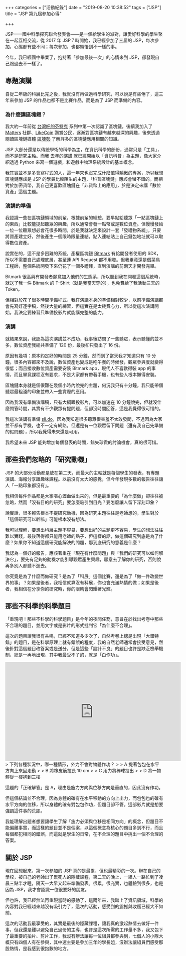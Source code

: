 +++
categories = ["活動紀錄"]
date = "2019-08-20 10:38:52"
tags = ["JSP"]
title = "JSP 第九屆參加心得"

+++


JSP——國中科學探究聯合發表會——是一個給學生的派對，讓愛好科學的學生聚在一起互相交流，從 2017 年 JSP７時開始，我已經參加了三屆的 JSP，每次參加，心態都有些不同；每次參加，也都領悟到不一樣的事。

今年，我已經國中畢業了，抱持著「參加最後一次」的心情來到 JSP，卻發現自己跟過去不一樣了。

## 專題演講

自從二年級的科展比完之後，我就沒有再做過科學研究，可以說是有些倦了，這三年來參加 JSP 的作品也都不是比賽作品，而是為了 JSP 而準備的內容。

### 為什麼講區塊鏈？

我大約一年前從 [台灣吧的芬特克](https://www.youtube.com/watch?v=5r8kJCE1S1s) 系列中第一次認識了區塊鏈，後續我加入了 [Matters](https://matters.news) 社群、[LikeCoin](https://like.co) 讚賞公民，逐漸對區塊鏈有越來越深的興趣，後來透過閱讀區塊鏈媒體 [區塊勢](https://blocktrend.today/) 了解許多的區塊鏈應用相關的知識。

JSP 大部分還是以傳統學術的科學為主，在資訊科學的部份，通常只是「工具」，而不是研究主軸。而我 [去年的演講](/2018/08/01/FireWheel0/) 就已經開始以「資訊科普」為主題，像大家介紹透過 Python 來寫一個遊戲，和遊戲中物理系統設計的基本概念。

我其實並不是多會寫程式的人，這一年來也沒完成什麼值得驕傲的專案，所以我想區塊鏈應該是 JSP 的學員比較陌生的主題，「科普區塊鏈」應該會蠻不錯的。而相對於加密貨幣，我自己更喜歡區塊鏈在「非貨幣上的應用」，於是決定來講「數位資產」這個主題。

### 演講的準備

我認識一些在區塊鏈領域的前輩，根據前輩的經驗，要早點給聽眾「一點區塊鏈上的東西」比較能提起聽眾的興趣，所以通常會發一點幣或是數位資產。但慢慢發給一位一位聽眾想必會花很多時間，於是我就決定來設計一套「發禮物系統」，只要將資產建立好，然後產生一個限時限量連結，點入連結貼上自己錢包地址就可以取得數位資產。

說實在的，這不是多困難的系統，產權區塊鏈 [Bitmark](https://bitmark.com) 有給開發者使用的 SDK，所以不需要自己處理底層，甚至連 API Request 都不用發。但我畢竟還是個菜鳥工程師，整個系統開發下來仍花了一個多禮拜，直到演講的前兩天才開發完畢。

Bitmark 很高興有開發者願意加入他們的生態系，所以聽到我在開發這個系統時，就送了我一件 Bitmark 的 T-Shirt（就是我當天穿的），也免費給了我活動三天的 Token。

但相對於花了很多時間準備程式，我在演講本身的準備相對較少，以前準備演講都會先寫好逐字稿，然後大量的練習，但這實在是太耗費心力，所以從這次演講開始，我決定要練習只準備投影片就能講完整的能力。

### 演講

就結果來說，我認為這次演講並不成功，我事後訪問了一些聽眾，表示聽懂的並不多，數位資產我總共準備了 120 份，最後卻只發出了 16 份。

原因有幾項：原本約定好的時間是 25 分鐘，然而到了當天我才知道只有 10 分鐘，很多內容都來不及說，數位資產也變成是吃午餐的時候發，觀眾參與度就變得很低；而且接收數位資產需要安裝 Bitmark app，現代人不喜歡得裝 app 的事情，而且畢竟課程沒有要求，不是大家都有帶著手機，也有些人根本懶得安裝。

區塊鏈本身就是個很難在幾個小時內說完的主題，何況我只有十分鐘，我只能帶個聽眾最粗淺的印象並帶入一些實際的應用。

因為我沒有準備演講稿，只有大綱跟投影片，可以加速在 10 分鐘說完，但就沒什麼問答時間，其實有不少觀眾有提問題，但卻沒時間回答，這是我覺得很可惜的。

我這次演講有準備 [sli.do](https://sli.do)，因為我知道很多聽眾很害羞不太敢發問，不過因為大家並不都有手機，也不一定有網路，但還是有一位觀眾留下問題（還有我自己先準備的假問題），所以我覺得未來還是可用。

我希望未來 JSP 能夠增加每個發表的時間，錯失珍貴的討論機會，真的很可惜。

## 那些我們忽略的「研究動機」

JSP 的大部分活動都是放在第二天，而最大的主軸就是每個學生的發表，有專題演講、海報分享跟趣味課程。以前沒有太大的感覺，但今年發現多數的報告往往讓人「一點印象都沒有」。

我相信每件作品都是大家嘔心瀝血做出來的，但是最重要的「為什麼做」卻往往被忽略，然而「沒有目的的研究」要怎麼吸引到目光？要怎麼讓人留下深刻印象？

說實話，很多報告根本不提研究動機，因為研究主題往往是老師想的，學生對於「這個研究可以幹嘛」可能根本沒有想法。

我可以理解，要想出科展主題不容易，要想出好的主題更不容易，學生的想法往往難以實踐，最後落得都只能用老師的點子，但這樣的話，做這個研究到底是為了什麼？如果你不知道這個研究能解決的問題，那到底研究的意義是什麼？

我認為一個好的報告，應該著重在「現在有什麼問題」與「我們的研究可以如何解決它」，要先有足夠的動機才能引導觀眾產生興趣，願意去了解你的研究，否則說再多別人都聽不進去。

你究竟是為了什麼而做研究？是為了「科展」這個比賽，還是為了「做一件改變世界的事」？如果是後者，我相信就算沒有科展，你也會充滿熱情的做；如果是後者，我相信在分享你的研究時，你的眼睛會閃耀著光輝。

## 那些不科學的科學題目

「重現吧！那些不科學的科學題目」是今年的夜間任務，意旨在於找出考卷中那些不合理的題目，並用文字或是影片的形式批判它「為什麼不合理」。

這次的題目讓我很有共鳴，已經不知道多少次了，自然考卷上總是出現「大錯特錯」的題目，是在科學原理上就有錯誤的程度，我的自然老師通常會接受意見，然後針對這個題目改答案或是送分，但是這些「設計不良」的題目也許是缺乏檢舉機制，總是一再地出現，其中我最受不了的，就是「白作功」。

<iframe width="560" height="315" sandbox="allow-same-origin allow-scripts" src="https://open.tube/videos/embed/5ba9e7fa-e154-45fb-b4bd-e968ca75caa7" frameborder="0" allowfullscreen></iframe>
> 下列各種狀況中，哪一種情形，外力不會對物體作功？
>
> A 提著包包在水平方向上來回走動
>
> B 將橡皮筋拉長 10 cm
>
> C 用力將棒球投出
>
> D 將一物體從一樓抱到三樓

這題的「正確解答」是 A，理由是施力方向與位移方向是垂直的，因此沒有作功。

但這個結論並不合理，因為身體的確有在水平移動的方向上出力，而包包也的確有水平方向的位移，所以身體的確有對包包作功，但題目卻不管。這部影片就是想要強調這件事的荒謬。

我能理解出題者想要讓學生了解「施力必須與位移是相同方向」的概念，但題目不能偏離事實，而這樣的題目並不是個案，以這個概念為核心的題目多到不行，而且每個都犯相同的錯誤，而這就是學生的日常，在不合理的題目中挑出一個不合理的答案。

## 關於 JSP

現在回想起來，第一次參加的 JSP 真的是最累，但也最精彩的一次。辦在自己的學校，被自己的老師出了累死人的隱藏課程，第二天的晚上，一組人一路忙到了凌晨三點半才睡，隔天一大早又起來準備發表。很累，很充實，也體驗到很多，也是因為 JSP，我才會認識一位很要好的朋友。

但也許，我已經無法再重現當時的感動了，這兩年來，我踏上了資訊領域，科學的內容對我已經越來越沒有吸引力了，這次的活動，感受到的震撼與收穫已經大不如前。

這次的活動我最享受的，其實是最後的隱藏課程，讓我真的激起熱情去做好一件事，但我還是難以避免自己過份的主導，也許是這次所需的工作量不多，我又包下了最重要的拍片、剪片工作，我沒有辦法讓每一位組員都參與到，七個人的小隊大概只有四個人有在參與，其中還主要是參加三年的學長姐，沒辦法讓組員們感受那股熱情，是我感到很抱歉的地方。
